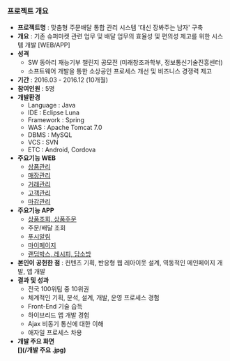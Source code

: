 ### 프로젝트 개요
* <b>프로젝트명</b> : 맞춤형 주문배달 통합 관리 시스템 '대신 장봐주는 남자' 구축
* <b>개요</b> : 기존 슈퍼마켓 관련 업무 및 배달 업무의 효율성 및 편의성 제고를 위한 시스템 개발 [WEB/APP]
* <b>성격</b>
  - SW 동아리 재능기부 챌린지 공모전 (미래창조과학부, 정보통신기술진흥센터) <br>
  - 소프트웨어 개발을 통한 소상공인 프로세스 개선 및 비즈니스 경쟁력 제고
* <b>기간</b> : 2016.03 - 2016.12 (10개월)
* <b>참여인원</b> : 5명
* <b>개발환경</b>
  - Language : Java
  - IDE : Eclipse Luna
  - Framework : Spring
  - WAS : Apache Tomcat 7.0
  - DBMS : MySQL
  - VCS : SVN
  - ETC : Android, Cordova
* <b>주요기능 WEB</b>
  - [상품관리](https://github.com/MMMMM70/debec-web-app/tree/master/debecWebFinal/debec/src/main/java/net/su/prodct)
  - [매장관리](https://github.com/MMMMM70/debec-web-app/tree/master/debecWebFinal/debec/src/main/java/net/su/market)
  - [거래관리](https://github.com/MMMMM70/debec-web-app/tree/master/debecWebFinal/debec/src/main/java/net/su/deal)
  - [고객관리](https://github.com/MMMMM70/debec-web-app/tree/master/debecWebFinal/debec/src/main/java/net/su/custmr)
  - [마감관리](https://github.com/MMMMM70/debec-web-app/tree/master/debecWebFinal/debec/src/main/java/net/su/end)
* <b>주요기능 APP</b>
  - [상품조회, 상품주문](https://github.com/MMMMM70/debec-web-app/tree/master/debecWebFinal/debec/src/main/java/net/su/app/appMarket)
  - 주문/배달 조회
  - [푸시알림](https://github.com/MMMMM70/debec-web-app/tree/master/debecWebFinal/debec/src/main/java/net/su/app/appPush)
  - [마이페이지](https://github.com/MMMMM70/debec-web-app/tree/master/debecWebFinal/debec/src/main/java/net/su/app/appMyPg)
  - [랜덤박스, 레시피, 담소방](https://github.com/MMMMM70/debec-web-app/tree/master/debecWebFinal/debec/src/main/java/net/su/app/appRecp)
* <b>본인이 공헌한 점</b> : 컨텐츠 기획, 반응형 웹 레아이웃 설계, 역동적인 메인페이지 개발, 앱 개발
* <b>결과 및 성과</b>
  - 전국 100위팀 중 10위권 
  - 체계적인 기획, 분석, 설계, 개발, 운영 프로세스 경험
  - Front-End 기술 습득
  - 하이브리드 앱 개발 경험
  - Ajax 비동기 통신에 대한 이해
  - 애자일 프로세스 차용
* <b>개발 주요 화면<b> <br>
  [](/개발 주요 .jpg)
 

  
